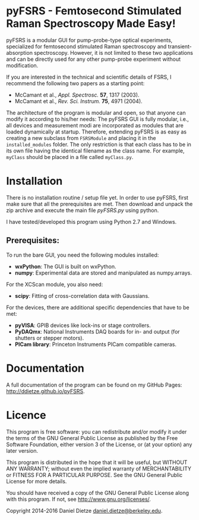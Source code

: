 pyFSRS - Femtosecond Stimulated Raman Spectroscopy Made Easy!
=============================================================

pyFSRS is a modular GUI for pump-probe-type optical experiments, specialized for
femtosecond stimulated Raman spectroscopy and transient-absorption spectroscopy.
However, it is not limited to these two applications and can be directly used for
any other pump-probe experiment without modification.

If you are interested in the technical and scientific details of FSRS, I recommend the following two papers as a starting point:

* McCamant et al., *Appl. Spectrosc.* **57**, 1317 (2003).
* McCamant et al., *Rev. Sci. Instrum.* **75**, 4971 (2004).

The architecture of the program is modular and open, so that anyone can modify it according
to his/her needs: The pyFSRS GUI is fully modular, i.e., all devices and measurement modi are 
incorporated as modules that are loaded dynamically at startup. Therefore, extending pyFSRS is as easy 
as creating a new subclass from `FSRSModule` and placing it in the `installed_modules` folder. The only 
restriction is that each class has to be in its own file having the identical filename as the class name. 
For example, `myClass` should be placed in a file called `myClass.py`.

Installation
============

There is no installation routine / setup file yet.
In order to use pyFSRS, first make sure that all the prerequisites are met.
Then download and unpack the zip archive and execute the main file *pyFSRS.py* using python.

I have tested/developed this program using Python 2.7 and Windows.

Prerequisites:
--------------

To run the bare GUI, you need the following modules installed:

* **wxPython**: The GUI is built on wxPython.
* **numpy**: Experimental data are stored and manipulated as numpy.arrays.

For the XCScan module, you also need:

* **scipy**: Fitting of cross-correlation data with Gaussians.

For the devices, there are additional specific dependencies that have to be met:

* **pyVISA**: GPIB devices like lock-ins or stage controllers.
* **PyDAQmx**: National Instruments DAQ boards for in- and output (for shutters or stepper motors).
* **PICam library**: Princeton Instruments PICam compatible cameras.

Documentation
=============

A full documentation of the program can be found on my GitHub Pages: <http://ddietze.github.io/pyFSRS>.

Licence
=======

This program is free software: you can redistribute and/or modify
it under the terms of the GNU General Public License as published by
the Free Software Foundation, either version 3 of the License, or
(at your option) any later version.

This program is distributed in the hope that it will be useful,
but WITHOUT ANY WARRANTY; without even the implied warranty of
MERCHANTABILITY or FITNESS FOR A PARTICULAR PURPOSE.  See the
GNU General Public License for more details.

You should have received a copy of the GNU General Public License
along with this program.  If not, see <http://www.gnu.org/licenses/>.

Copyright 2014-2016 Daniel Dietze <daniel.dietze@berkeley.edu>.
